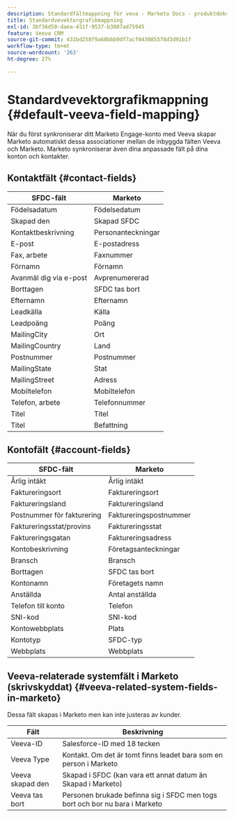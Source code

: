 ```yaml
---
description: Standardfältmappning för veva - Marketo Docs - produktdokumentation
title: Standardvevektorgrafikmappning
exl-id: 3bf36d50-daea-431f-9537-b3007ad75945
feature: Veeva CRM
source-git-commit: 431bd258f9a68bbb9df7acf043085578d3d91b1f
workflow-type: tm+mt
source-wordcount: '263'
ht-degree: 27%

---
```


# Standardvevektorgrafikmappning {#default-veeva-field-mapping}

När du först synkroniserar ditt Marketo Engage-konto med Veeva skapar Marketo automatiskt dessa associationer mellan de inbyggda fälten Veeva och Marketo. Marketo synkroniserar även dina anpassade fält på dina konton och kontakter.

## Kontaktfält {#contact-fields}

<table>
  <colgroup>
    <col/>
    <col/>
  </colgroup>
  <thead>
    <tr>
      <th>SFDC-fält</th>
      <th>Marketo</th>
    </tr>
  </thead>
  <tbody>
    <tr>
      <td>Födelsadatum</td>
      <td>Födelsedatum</td>
    </tr>
    <tr>
      <td>Skapad den</td>
      <td>Skapad SFDC</td>
    </tr>
    <tr>
      <td>Kontaktbeskrivning</td>
      <td>Personanteckningar</td>
    </tr>
    <tr>
      <td>E-post</td>
      <td>E-postadress</td>
    </tr>
    <tr>
      <td>Fax, arbete</td>
      <td>Faxnummer</td>
    </tr>
    <tr>
      <td>Förnamn</td>
      <td>Förnamn</td>
    </tr>
    <tr>
      <td>Avanmäl dig via e-post</td>
      <td>Avprenumererad</td>
    </tr>
    <tr>
      <td>Borttagen</td>
      <td>SFDC tas bort</td>
    </tr>
    <tr>
      <td>Efternamn</td>
      <td>Efternamn</td>
    </tr>
    <tr>
      <td>Leadkälla</td>
      <td>Källa</td>
    </tr>
    <tr>
      <td>Leadpoäng</td>
      <td>Poäng</td>
    </tr>
    <tr>
      <td>MailingCity</td>
      <td>Ort</td>
    </tr>
    <tr>
      <td>MailingCountry</td>
      <td>Land</td>
    </tr>
    <tr>
      <td>Postnummer</td>
      <td>Postnummer</td>
    </tr>
    <tr>
      <td>MailingState</td>
      <td>Stat</td>
    </tr>
    <tr>
      <td>MailingStreet</td>
      <td>Adress</td>
    </tr>
    <tr>
      <td>Mobiltelefon</td>
      <td>Mobiltelefon</td>
    </tr>
    <tr>
      <td>Telefon, arbete</td>
      <td>Telefonnummer</td>
    </tr>
    <tr>
      <td>Titel</td>
      <td>Titel</td>
    </tr>
    <tr>
      <td>Titel</td>
      <td>Befattning</td>
    </tr>
  </tbody>
</table>

## Kontofält {#account-fields}

<table>
  <colgroup>
    <col/>
    <col/>
  </colgroup>
  <thead>
    <tr>
      <th>SFDC-fält</th>
      <th>Marketo</th>
    </tr>
  </thead>
  <tbody>
    <tr>
      <td>Årlig intäkt</td>
      <td>Årlig intäkt</td>
    </tr>
    <tr>
      <td>Faktureringsort</td>
      <td>Faktureringsort</td>
    </tr>
    <tr>
      <td>Faktureringsland</td>
      <td>Faktureringsland</td>
    </tr>
    <tr>
      <td>Postnummer för fakturering</td>
      <td>Faktureringspostnummer</td>
    </tr>
    <tr>
      <td>Faktureringsstat/provins</td>
      <td>Faktureringsstat</td>
    </tr>
    <tr>
      <td>Faktureringsgatan</td>
      <td>Faktureringsadress</td>
    </tr>
    <tr>
      <td>Kontobeskrivning</td>
      <td>Företagsanteckningar</td>
    </tr>
    <tr>
      <td>Bransch</td>
      <td>Bransch</td>
    </tr>
    <tr>
      <td>Borttagen</td>
      <td>SFDC tas bort</td>
    </tr>
    <tr>
      <td>Kontonamn</td>
      <td>Företagets namn</td>
    </tr>
    <tr>
      <td>Anställda</td>
      <td>Antal anställda</td>
    </tr>
    <tr>
      <td>Telefon till konto</td>
      <td>Telefon</td>
    </tr>
    <tr>
      <td>SNI-kod</td>
      <td>SNI-kod</td>
    </tr>
    <tr>
      <td>Kontowebbplats</td>
      <td>Plats</td>
    </tr>
    <tr>
      <td>Kontotyp</td>
      <td>SFDC-typ</td>
    </tr>
    <tr>
      <td>Webbplats</td>
      <td>Webbplats</td>
    </tr>
  </tbody>
</table>

## Veeva-relaterade systemfält i Marketo (skrivskyddat) {#veeva-related-system-fields-in-marketo}

Dessa fält skapas i Marketo men kan inte justeras av kunder.

<table>
  <colgroup>
    <col/>
    <col/>
  </colgroup>
  <thead>
    <tr>
      <th>Fält</th>
      <th>Beskrivning</th>
    </tr>
  </thead>
  <tbody>
    <tr>
      <td>Veeva-ID</td>
      <td>Salesforce-ID med 18 tecken</td>
    </tr>
    <tr>
      <td>Veeva Type</td>
      <td>Kontakt. Om det är tomt finns leadet bara som en person i Marketo</td>
    </tr>
    <tr>
      <td>Veeva skapad den</td>
      <td>Skapad i SFDC (kan vara ett annat datum än Skapad i Marketo)</td>
    </tr>
    <tr>
      <td>Veeva tas bort</td>
      <td>Personen brukade befinna sig i SFDC men togs bort och bor nu bara i Marketo</td>
    </tr>
  </tbody>
</table>

